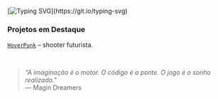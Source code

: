 [![Typing SVG](https://readme-typing-svg.demolab.com?font=Galindo&size=30&duration=500&pause=1500&color=F7A024&center=false&width=1000&lines=Magin+Dreamers...;Um+est%C3%BAdio+independente+de+desenvolvimento+de+jogos.;Unimos+c%C3%B3digo+robusto+com+criatividade+em+game+design.;Valorizamos+arquitetura+limpa%2C+modular+e+reutiliz%C3%A1vel.;Buscamos+sempre+entregar+projetos+com+identidade+pr%C3%B3pria.;Cada+jogo+%C3%A9+uma+fus%C3%A3o+art%C3%ADstica+e+engenharia+de+software.;Trabalhamos+com+Unity%2C+C%23+e+solu%C3%A7%C3%B5es+customizadas.;Exploramos+novas+ideias+com+prot%C3%B3tipos+r%C3%A1pidos+e+iterativos.;Nossa+miss%C3%A3o%3F+Transformar+sonhos+em+experi%C3%AAncias+jog%C3%A1veis.;Jogos+s%C3%A3o+mais+que+divers%C3%A3o+%E2%80%93+s%C3%A3o+express%C3%A3o%2C+arte+e+emo%C3%A7%C3%A3o.;E+aqui%2C+cada+linha+de+c%C3%B3digo+conta+uma+hist%C3%B3ria.;Somos+Magin+Dreamers.;Sonhamos.+Codamos.+Criamos.;...)](https://git.io/typing-svg)

### Projetos em Destaque

[`HoverPunk`](https://github.com/MaginDreamers/HoverPunk) – shooter futurista.

<br>

> _"A imaginação é o motor. O código é a ponte. O jogo é o sonho realizado."_  
> — Magin Dreamers

